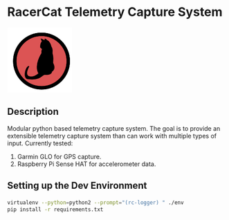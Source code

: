 # RacerCat Telemetry Capture System
![RacerCat Logo](/logo-sm.png?raw=true) 

## Description
Modular python based telemetry capture system.  The goal is to provide an extensible telemetry capture system than can work with multiple types of input. Currently tested:

1. Garmin GLO for GPS capture.
2. Raspberry Pi Sense HAT for accelerometer data.

## Setting up the Dev Environment

```bash
virtualenv --python=python2 --prompt="(rc-logger) " ./env
pip install -r requirements.txt
```
